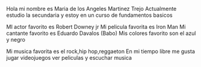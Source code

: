 Hola mi nombre es Maria de los Angeles Martinez Trejo
Actualmente estudio la secundaria y estoy en un curso de fundamentos basicos

MI actor favorito es Robert Downey jr
Mi pelicula favorita es Iron Man
Mi cantante favorito es Eduardo Davalos (Babo)
Mis colores favorito son el azul y negro

Mi musica favorita es el rock,hip hop,reggaeton
En mi tiempo libre me gusta jugar videojuegos ver peliculas y escuchar musica

<!--
**Martinez-Ang/MARTINEZ-ANG** is a ✨ _special_ ✨ repository because its `README.md` (this file) appears on your GitHub profile.

Here are some ideas to get you 

- 🔭 I’m currently working on ...
- 🌱 I’m currently learning ...
- 👯 I’m looking to collaborate on ...
- 🤔 I’m looking for help with ...
- 💬 Ask me about ...
- 📫 How to reach me: ...
- 😄 Pronouns: ...
- ⚡ Fun fact: ...
-->
